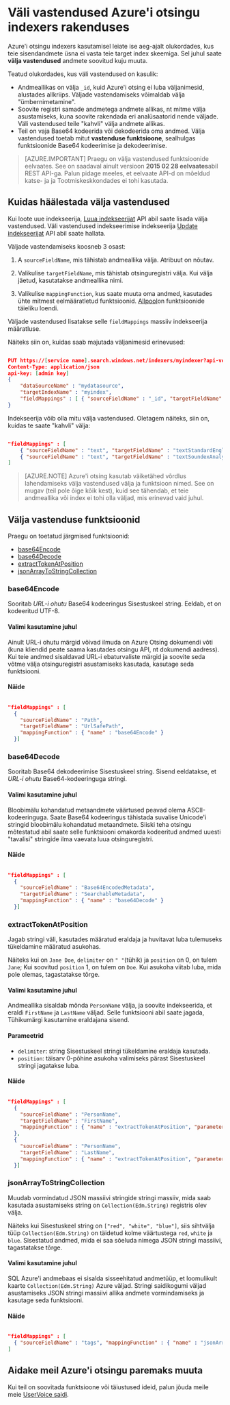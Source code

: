 <properties
pageTitle="Väli vastendused Azure'i otsingu indexers rakenduses"
description="Azure'i otsingu indekseerija välja vastendused erinevusi väljanimed ja andmete esinduste konto konfigureerimine"
services="search"
documentationCenter=""
authors="chaosrealm"
manager="pablocas"
editor="" />

<tags
ms.service="search"
ms.devlang="rest-api"
ms.workload="search" 
ms.topic="article"  
ms.tgt_pltfrm="na"
ms.date="10/17/2016"
ms.author="eugenesh" />

# <a name="field-mappings-in-azure-search-indexers"></a>Väli vastendused Azure'i otsingu indexers rakenduses

Azure'i otsingu indexers kasutamisel leiate ise aeg-ajalt olukordades, kus teie sisendandmete üsna ei vasta teie target index skeemiga. Sel juhul saate **välja vastendused** andmete soovitud kuju muuta. 

Teatud olukordades, kus väli vastendused on kasulik:
 
- Andmeallikas on välja `_id`, kuid Azure'i otsing ei luba väljanimesid, alustades allkriips. Väljade vastendamiseks võimaldab välja "ümbernimetamine". 
- Soovite registri samade andmetega andmete allikas, nt mitme välja asustamiseks, kuna soovite rakendada eri analüsaatorid nende väljade. Väli vastendused teile "kahvli" välja andmete allikas.
- Teil on vaja Base64 kodeerida või dekodeerida oma andmed. Välja vastendused toetab mitut **vastenduse funktsioone**, sealhulgas funktsioonide Base64 kodeerimise ja dekodeerimise.   


> [AZURE.IMPORTANT] Praegu on välja vastendused funktsioonide eelvaates. See on saadaval ainult versioon **2015 02 28 eelvaates**abil REST API-ga. Palun pidage meeles, et eelvaate API-d on mõeldud katse- ja ja Tootmiskeskkondades ei tohi kasutada.

## <a name="setting-up-field-mappings"></a>Kuidas häälestada välja vastendused

Kui loote uue indekseerija, [Luua indekseerijat](search-api-indexers-2015-02-28-preview.md#create-indexer) API abil saate lisada välja vastendused. Väli vastendused indekseerimise indekseerija [Update indekseerijat](search-api-indexers-2015-02-28-preview.md#update-indexer) API abil saate hallata. 

Väljade vastendamiseks koosneb 3 osast: 

1. A `sourceFieldName`, mis tähistab andmeallika välja. Atribuut on nõutav. 

2. Valikulise `targetFieldName`, mis tähistab otsinguregistri välja. Kui välja jäetud, kasutatakse andmeallika nimi. 

3. Valikulise `mappingFunction`, kus saate muuta oma andmed, kasutades ühte mitmest eelmääratletud funktsioonid. [Allpool](#mappingFunctions)on funktsioonide täieliku loendi.

Väljade vastendused lisatakse selle `fieldMappings` massiiv indekseerija määratluse. 

Näiteks siin on, kuidas saab majutada väljanimesid erinevused: 

```JSON

PUT https://[service name].search.windows.net/indexers/myindexer?api-version=[api-version]
Content-Type: application/json
api-key: [admin key]
{
    "dataSourceName" : "mydatasource",
    "targetIndexName" : "myindex",
    "fieldMappings" : [ { "sourceFieldName" : "_id", "targetFieldName" : "id" } ] 
} 
```

Indekseerija võib olla mitu välja vastendused. Oletagem näiteks, siin on, kuidas te saate "kahvli" välja:

```JSON

"fieldMappings" : [ 
    { "sourceFieldName" : "text", "targetFieldName" : "textStandardEnglishAnalyzer" },
    { "sourceFieldName" : "text", "targetFieldName" : "textSoundexAnalyzer" }, 
] 
```

> [AZURE.NOTE] Azure'i otsing kasutab väiketähed võrdlus lahendamiseks välja vastendused välja ja funktsioon nimed. See on mugav (teil pole õige kõik kest), kuid see tähendab, et teie andmeallika või index ei tohi olla väljad, mis erinevad vaid juhul.  

<a name="mappingFunctions"></a>
## <a name="field-mapping-functions"></a>Välja vastenduse funktsioonid

Praegu on toetatud järgmised funktsioonid: 

- [base64Encode](#base64EncodeFunction)
- [base64Decode](#base64DecodeFunction)
- [extractTokenAtPosition](#extractTokenAtPositionFunction)
- [jsonArrayToStringCollection](#jsonArrayToStringCollectionFunction)

<a name="base64EncodeFunction"></a>
### <a name="base64encode"></a>base64Encode 

Sooritab *URL-i ohutu* Base64 kodeeringus Sisestuskeel string. Eeldab, et on kodeeritud UTF-8. 

#### <a name="sample-use-case"></a>Valimi kasutamine juhul 

Ainult URL-i ohutu märgid võivad ilmuda on Azure Otsing dokumendi võti (kuna kliendid peate saama kasutades otsingu API, nt dokumendi aadress). Kui teie andmed sisaldavad URL-i ebaturvaliste märgid ja soovite seda võtme välja otsinguregistri asustamiseks kasutada, kasutage seda funktsiooni.   

#### <a name="example"></a>Näide 

```JSON

"fieldMappings" : [ 
  { 
    "sourceFieldName" : "Path", 
    "targetFieldName" : "UrlSafePath",
    "mappingFunction" : { "name" : "base64Encode" } 
  }] 
```

<a name="base64DecodeFunction"></a>
### <a name="base64decode"></a>base64Decode

Sooritab Base64 dekodeerimise Sisestuskeel string. Sisend eeldatakse, et *URL-i ohutu* Base64-kodeeringuga stringi. 

#### <a name="sample-use-case"></a>Valimi kasutamine juhul 

Bloobimälu kohandatud metaandmete väärtused peavad olema ASCII-kodeeringuga. Saate Base64 kodeeringus tähistada suvalise Unicode'i stringid bloobimälu kohandatud metaandmete. Siiski teha otsingu mõtestatud abil saate selle funktsiooni omakorda kodeeritud andmed uuesti "tavalisi" stringide ilma vaevata luua otsinguregistri.  

#### <a name="example"></a>Näide 

```JSON

"fieldMappings" : [ 
  { 
    "sourceFieldName" : "Base64EncodedMetadata", 
    "targetFieldName" : "SearchableMetadata",
    "mappingFunction" : { "name" : "base64Decode" } 
  }] 
```

<a name="extractTokenAtPositionFunction"></a>
### <a name="extracttokenatposition"></a>extractTokenAtPosition

Jagab stringi väli, kasutades määratud eraldaja ja huvitavat luba tulemuseks tükeldamine määratud asukohas.

Näiteks kui on `Jane Doe`, `delimiter` on `" "`(tühik) ja `position` on 0, on tulem `Jane`; Kui soovitud `position` 1, on tulem on `Doe`. Kui asukoha viitab luba, mida pole olemas, tagastatakse tõrge.

#### <a name="sample-use-case"></a>Valimi kasutamine juhul 

Andmeallika sisaldab mõnda `PersonName` välja, ja soovite indekseerida, et eraldi `FirstName` ja `LastName` väljad. Selle funktsiooni abil saate jagada, Tühikumärgi kasutamine eraldajana sisend.

#### <a name="parameters"></a>Parameetrid

- `delimiter`: string Sisestuskeel stringi tükeldamine eraldaja kasutada.
- `position`: täisarv 0-põhine asukoha valimiseks pärast Sisestuskeel stringi jagatakse luba.    

#### <a name="example"></a>Näide

```JSON 

"fieldMappings" : [ 
  { 
    "sourceFieldName" : "PersonName", 
    "targetFieldName" : "FirstName",
    "mappingFunction" : { "name" : "extractTokenAtPosition", "parameters" : { "delimiter" : " ", "position" : 0 } } 
  }, 
  { 
    "sourceFieldName" : "PersonName", 
    "targetFieldName" : "LastName",
    "mappingFunction" : { "name" : "extractTokenAtPosition", "parameters" : { "delimiter" : " ", "position" : 1 } } 
  }] 
```

<a name="jsonArrayToStringCollectionFunction"></a>
### <a name="jsonarraytostringcollection"></a>jsonArrayToStringCollection

Muudab vormindatud JSON massiivi stringide stringi massiiv, mida saab kasutada asustamiseks string on `Collection(Edm.String)` registris olev välja. 

Näiteks kui Sisestuskeel string on `["red", "white", "blue"]`, siis sihtvälja tüüp `Collection(Edm.String)` on täidetud kolme väärtustega `red`, `white` ja `blue`. Sisestatud andmed, mida ei saa sõeluda nimega JSON stringi massiivi, tagastatakse tõrge. 

#### <a name="sample-use-case"></a>Valimi kasutamine juhul

SQL Azure'i andmebaas ei sisalda sisseehitatud andmetüüp, et loomulikult kaarte `Collection(Edm.String)` Azure väljad. Stringi saidikogumi väljad asustamiseks JSON stringi massiivi allika andmete vormindamiseks ja kasutage seda funktsiooni. 

#### <a name="example"></a>Näide 

```JSON

"fieldMappings" : [ 
  { "sourceFieldName" : "tags", "mappingFunction" : { "name" : "jsonArrayToStringCollection" } }
] 
```

## <a name="help-us-make-azure-search-better"></a>Aidake meil Azure'i otsingu paremaks muuta

Kui teil on soovitada funktsioone või täiustused ideid, palun jõuda meile meie [UserVoice saidi](https://feedback.azure.com/forums/263029-azure-search/).